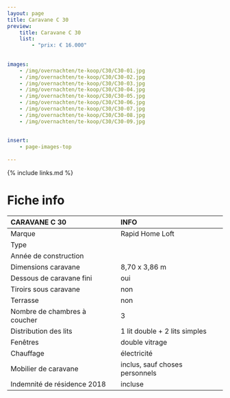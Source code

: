 ```yaml
---
layout: page
title: Caravane C 30
preview: 
    title: Caravane C 30
    list:
        - "prix: € 16.000"
        
        
images:
    - /img/overnachten/te-koop/C30/C30-01.jpg
    - /img/overnachten/te-koop/C30/C30-02.jpg
    - /img/overnachten/te-koop/C30/C30-03.jpg
    - /img/overnachten/te-koop/C30/C30-04.jpg
    - /img/overnachten/te-koop/C30/C30-05.jpg
    - /img/overnachten/te-koop/C30/C30-06.jpg
    - /img/overnachten/te-koop/C30/C30-07.jpg
    - /img/overnachten/te-koop/C30/C30-08.jpg
    - /img/overnachten/te-koop/C30/C30-09.jpg
    
    
insert:
    - page-images-top
    
---
```


{% include links.md %}



# Fiche info 

CARAVANE C 30               | INFO        | 
:---------------------------|:------------|
Marque                      |Rapid Home Loft
Type                        |
Année de construction       |
Dimensions caravane         |8,70 x 3,86 m
Dessous de caravane fini    |oui
Tiroirs sous caravane       |non
Terrasse                    |non
Nombre de chambres à coucher|3
Distribution des lits       |1 lit double + 2 lits simples
Fenêtres                    |double vitrage
Chauffage                   |électricité
Mobilier de caravane        |inclus, sauf choses personnels
Indemnité de résidence 2018 |incluse